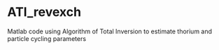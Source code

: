 # ATI_revexch
Matlab code using Algorithm of Total Inversion to estimate thorium and particle cycling parameters
